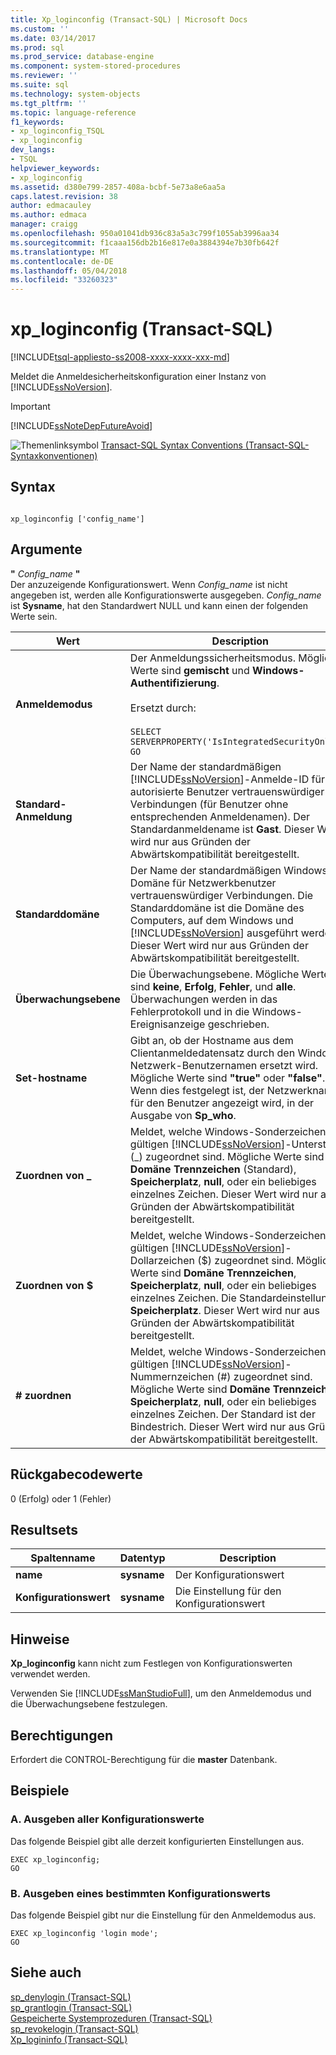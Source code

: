 ```yaml
---
title: Xp_loginconfig (Transact-SQL) | Microsoft Docs
ms.custom: ''
ms.date: 03/14/2017
ms.prod: sql
ms.prod_service: database-engine
ms.component: system-stored-procedures
ms.reviewer: ''
ms.suite: sql
ms.technology: system-objects
ms.tgt_pltfrm: ''
ms.topic: language-reference
f1_keywords:
- xp_loginconfig_TSQL
- xp_loginconfig
dev_langs:
- TSQL
helpviewer_keywords:
- xp_loginconfig
ms.assetid: d380e799-2857-408a-bcbf-5e73a8e6aa5a
caps.latest.revision: 38
author: edmacauley
ms.author: edmaca
manager: craigg
ms.openlocfilehash: 950a01041db936c83a5a3c799f1055ab3996aa34
ms.sourcegitcommit: f1caaa156db2b16e817e0a3884394e7b30fb642f
ms.translationtype: MT
ms.contentlocale: de-DE
ms.lasthandoff: 05/04/2018
ms.locfileid: "33260323"
---
```

# <a name="xploginconfig-transact-sql"></a>xp_loginconfig (Transact-SQL)
[!INCLUDE[tsql-appliesto-ss2008-xxxx-xxxx-xxx-md](../../includes/tsql-appliesto-ss2008-xxxx-xxxx-xxx-md.md)]

  Meldet die Anmeldesicherheitskonfiguration einer Instanz von [!INCLUDE[ssNoVersion](../../includes/ssnoversion-md.md)].  
  
> [!IMPORTANT]  
>  [!INCLUDE[ssNoteDepFutureAvoid](../../includes/ssnotedepfutureavoid-md.md)]  
  
 ![Themenlinksymbol](../../database-engine/configure-windows/media/topic-link.gif "Topic link icon") [Transact-SQL Syntax Conventions (Transact-SQL-Syntaxkonventionen)](../../t-sql/language-elements/transact-sql-syntax-conventions-transact-sql.md)  
  
## <a name="syntax"></a>Syntax  
  
```  
  
xp_loginconfig ['config_name']  
```  
  
## <a name="arguments"></a>Argumente  
 **"** *Config_name* **"**  
 Der anzuzeigende Konfigurationswert. Wenn *Config_name* ist nicht angegeben ist, werden alle Konfigurationswerte ausgegeben. *Config_name* ist **Sysname**, hat den Standardwert NULL und kann einen der folgenden Werte sein.  
  
|Wert|Description|  
|-----------|-----------------|  
|**Anmeldemodus**|Der Anmeldungssicherheitsmodus. Mögliche Werte sind **gemischt** und **Windows-Authentifizierung**.<br /><br /> Ersetzt durch:<br /><br /> `SELECT SERVERPROPERTY('IsIntegratedSecurityOnly'); GO`|  
|**Standard-Anmeldung**|Der Name der standardmäßigen [!INCLUDE[ssNoVersion](../../includes/ssnoversion-md.md)]-Anmelde-ID für autorisierte Benutzer vertrauenswürdiger Verbindungen (für Benutzer ohne entsprechenden Anmeldenamen). Der Standardanmeldename ist **Gast**. Dieser Wert wird nur aus Gründen der Abwärtskompatibilität bereitgestellt.|  
|**Standarddomäne**|Der Name der standardmäßigen Windows-Domäne für Netzwerkbenutzer vertrauenswürdiger Verbindungen. Die Standarddomäne ist die Domäne des Computers, auf dem Windows und [!INCLUDE[ssNoVersion](../../includes/ssnoversion-md.md)] ausgeführt werden. Dieser Wert wird nur aus Gründen der Abwärtskompatibilität bereitgestellt.|  
|**Überwachungsebene**|Die Überwachungsebene. Mögliche Werte sind **keine**, **Erfolg**, **Fehler**, und **alle**. Überwachungen werden in das Fehlerprotokoll und in die Windows-Ereignisanzeige geschrieben.|  
|**Set-hostname**|Gibt an, ob der Hostname aus dem Clientanmeldedatensatz durch den Windows-Netzwerk-Benutzernamen ersetzt wird. Mögliche Werte sind **"true"** oder **"false"**. Wenn dies festgelegt ist, der Netzwerknamen für den Benutzer angezeigt wird, in der Ausgabe von **Sp_who**.|  
|**Zuordnen von _**|Meldet, welche Windows-Sonderzeichen dem gültigen [!INCLUDE[ssNoVersion](../../includes/ssnoversion-md.md)]-Unterstrich (_) zugeordnet sind. Mögliche Werte sind **Domäne Trennzeichen** (Standard), **Speicherplatz**, **null**, oder ein beliebiges einzelnes Zeichen. Dieser Wert wird nur aus Gründen der Abwärtskompatibilität bereitgestellt.|  
|**Zuordnen von $**|Meldet, welche Windows-Sonderzeichen dem gültigen [!INCLUDE[ssNoVersion](../../includes/ssnoversion-md.md)]-Dollarzeichen ($) zugeordnet sind. Mögliche Werte sind **Domäne Trennzeichen**, **Speicherplatz**, **null**, oder ein beliebiges einzelnes Zeichen. Die Standardeinstellung ist **Speicherplatz**. Dieser Wert wird nur aus Gründen der Abwärtskompatibilität bereitgestellt.|  
|**# zuordnen**|Meldet, welche Windows-Sonderzeichen dem gültigen [!INCLUDE[ssNoVersion](../../includes/ssnoversion-md.md)]-Nummernzeichen (#) zugeordnet sind. Mögliche Werte sind **Domäne Trennzeichen**, **Speicherplatz**, **null**, oder ein beliebiges einzelnes Zeichen. Der Standard ist der Bindestrich. Dieser Wert wird nur aus Gründen der Abwärtskompatibilität bereitgestellt.|  
  
## <a name="return-code-values"></a>Rückgabecodewerte  
 0 (Erfolg) oder 1 (Fehler)  
  
## <a name="result-sets"></a>Resultsets  
  
|Spaltenname|Datentyp|Description|  
|-----------------|---------------|-----------------|  
|**name**|**sysname**|Der Konfigurationswert|  
|**Konfigurationswert**|**sysname**|Die Einstellung für den Konfigurationswert|  
  
## <a name="remarks"></a>Hinweise  
 **Xp_loginconfig** kann nicht zum Festlegen von Konfigurationswerten verwendet werden.  
  
 Verwenden Sie [!INCLUDE[ssManStudioFull](../../includes/ssmanstudiofull-md.md)], um den Anmeldemodus und die Überwachungsebene festzulegen.  
  
## <a name="permissions"></a>Berechtigungen  
 Erfordert die CONTROL-Berechtigung für die **master** Datenbank.  
  
## <a name="examples"></a>Beispiele  
  
### <a name="a-how-to-report-all-configuration-values"></a>A. Ausgeben aller Konfigurationswerte  
 Das folgende Beispiel gibt alle derzeit konfigurierten Einstellungen aus.  
  
```  
EXEC xp_loginconfig;  
GO  
```  
  
### <a name="b-how-to-report-a-specific-configuration-value"></a>B. Ausgeben eines bestimmten Konfigurationswerts  
 Das folgende Beispiel gibt nur die Einstellung für den Anmeldemodus aus.  
  
```  
EXEC xp_loginconfig 'login mode';  
GO  
```  
  
## <a name="see-also"></a>Siehe auch  
 [sp_denylogin &#40;Transact-SQL&#41;](../../relational-databases/system-stored-procedures/sp-denylogin-transact-sql.md)   
 [sp_grantlogin &#40;Transact-SQL&#41;](../../relational-databases/system-stored-procedures/sp-grantlogin-transact-sql.md)   
 [Gespeicherte Systemprozeduren &#40;Transact-SQL&#41;](../../relational-databases/system-stored-procedures/system-stored-procedures-transact-sql.md)   
 [sp_revokelogin &#40;Transact-SQL&#41;](../../relational-databases/system-stored-procedures/sp-revokelogin-transact-sql.md)   
 [Xp_logininfo &#40;Transact-SQL&#41;](../../relational-databases/system-stored-procedures/xp-logininfo-transact-sql.md)  
  
  
